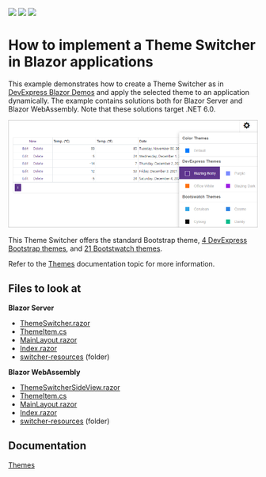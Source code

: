 <!-- default badges list -->
![](https://img.shields.io/endpoint?url=https://codecentral.devexpress.com/api/v1/VersionRange/227836631/21.2.3%2B)
[![](https://img.shields.io/badge/Open_in_DevExpress_Support_Center-FF7200?style=flat-square&logo=DevExpress&logoColor=white)](https://supportcenter.devexpress.com/ticket/details/T845557)
[![](https://img.shields.io/badge/📖_How_to_use_DevExpress_Examples-e9f6fc?style=flat-square)](https://docs.devexpress.com/GeneralInformation/403183)
<!-- default badges end -->
# How to implement a Theme Switcher in Blazor applications

This example demonstrates how to create a Theme Switcher as in [DevExpress Blazor Demos](https://demos.devexpress.com/blazor/) and apply the selected theme to an application dynamically. The example contains solutions both for Blazor Server and Blazor WebAssembly. Note that these solutions target .NET 6.0.

![Blazor - Theme Switcher](images/blazor-theme-switcher.png)

This Theme Switcher offers the standard Bootstrap theme, [4 DevExpress Bootstrap themes](https://github.com/DevExpress/bootstrap-themes), and [21 Bootstwatch themes](https://bootswatch.com/). 

Refer to the [Themes](https://docs.devexpress.com/Blazor/401523/common-concepts/themes#implement-a-theme-switcher) documentation topic for more information.

<!-- default file list -->
## Files to look at

**Blazor Server**
* [ThemeSwitcher.razor](./CS/BlazorServer/BlazorAppThemes/Shared/ThemeSwitcherSideView.razor)
* [ThemeItem.cs](./CS/BlazorServer/BlazorAppThemes/Shared/ThemeItem.cs)
* [MainLayout.razor](./CS/BlazorServer/BlazorAppThemes/Shared/MainLayout.razor)
* [Index.razor](./CS/BlazorServer/BlazorAppThemes/Pages/Index.razor)
* [switcher-resources](./CS/BlazorServer/BlazorAppThemes/wwwroot/css/switcher-resources) (folder)

**Blazor WebAssembly**
* [ThemeSwitcherSideView.razor](./CS/BlazorWebAssembly/BlazorAppThemes/Shared/ThemeSwitcherSideView.razor)
* [ThemeItem.cs](./CS/BlazorWebAssembly/BlazorAppThemes/Shared/ThemeItem.cs)
* [MainLayout.razor](./CS/BlazorWebAssembly/BlazorAppThemes/Shared/MainLayout.razor) 
* [Index.razor](./CS/BlazorWebAssembly/BlazorAppThemes/Pages/Index.razor)  
* [switcher-resources](./CS/BlazorWebAssembly/BlazorAppThemes/wwwroot/css/switcher-resources) (folder)
<!-- default file list -->

## Documentation

[Themes](https://docs.devexpress.com/Blazor/401523/common-concepts/themes)